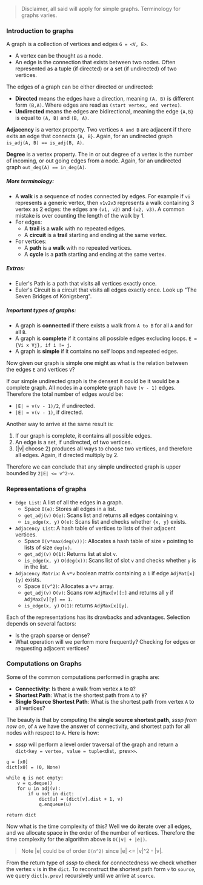 > Disclaimer, all said will apply for simple graphs. Terminology for graphs varies.

### Introduction to graphs
A graph is a collection of vertices and edges `G = <V, E>`.
- A vertex can be thought as a node.
- An edge is the connection that exists between two nodes. Often represented as a
tuple (if directed) or a set (if undirected) of two vertices.

The edges of a graph can be either directed or undirected:
- **Directed** means the edges have a direction, meaning `(A, B)` is different form `(B,A)`. Where
edges are read as `(start vertex, end vertex)`.
- **Undirected** means the edges are bidirectional, meaning the edge `{A,B}` is equal to `(A, B)` and `(B, A)`.

**Adjacency** is a vertex property. Two vertices `A and B` are adjacent if there exits an edge that connects `{A, B}`. Again, for 
an undirected graph `is_adj(A, B) == is_adj(B, A)`.

**Degree** is a vertex property. The in or out degree of a vertex is the number of incoming, or out going edges from a node. Again, for 
an undirected graph `out_deg(A) == in_deg(A)`.

##### More terminology:
- A **walk** is a sequence of nodes connected by edges. For example if `vi` represents a generic vertex, then `v1v2v3`
represents a walk containing 3 vertex as 2 edges: the edges are `(v1, v2)` and `(v2, v3)`. A common mistake is over counting
the length of the walk by 1.
- For edges:
    - A **trail** is a **walk** with no repeated edges. 
    - A **circuit** is a **trail** starting and ending at the same vertex. 
- For vertices:
    - A **path** is a **walk** with no repeated vertices.
    - A **cycle** is a **path** starting and ending at the same vertex.

##### Extras:
- Euler's Path is a path that visits all vertices exactly once. 
- Euler's Circuit is a circuit that visits all edges exactly once. Look up "The Seven Bridges of Königsberg".

##### Important types of graphs:
- A graph is **connected** if there exists a walk from `A to B` for all `A` and for all `B`.
- A graph is **complete** if it contains all possible edges excluding loops. `E = {Vi x Vj}, if i != j`.
- A graph is **simple** if it contains no self loops and repeated edges.

Now given our graph is simple one might as what is the relation between the edges `E` and vertices `V`?

If our simple undirected graph is the densest it could be it would be a complete graph. All nodes in a complete graph
have `(v - 1)` edges. Therefore the total number of edges would be:
- `|E| = v(v - 1)/2`, if undirected.
- `|E| = v(v - 1)`, if directed.

Another way to arrive at the same result is:
1. If our graph is complete, it contains all possible edges.
2. An edge is a set, if undirected, of two vertices.
3. (|v| choose 2) produces all ways to choose two vertices, and therefore all edges. Again, if directed multiply by 2.

Therefore we can conclude that any simple undirected graph is upper bounded by `2|E| <= v^2-v`.

### Representations of graphs
- `Edge List`: A list of all the edges in a graph. 
    - Space `O(e)`: Stores all edges in a list.
    - `get_adj(v)` `O(e)`: Scans list and returns all edges containing v.
    - `is_edge(x, y)` `O(e)`: Scans list and checks whether `{x, y}` exists.
- `Adjacency List`: A hash table of vertices to lists of their adjacent vertices.
    - Space `O(v*max(deg(v)))`: Allocates a hash table of size `v` pointing to lists of size `deg(v)`.
    - `get_adj(v)` `O(1)`: Returns list at slot `v`.
    - `is_edge(x, y)` `O(deg(x))`: Scans list of slot `v` and checks whether `y` is in the list.
- `Adjacency Matrix`: A `v*v` boolean matrix containing a `1` if edge `AdjMat[x][y]` exists.
    - Space `O(v^2)`: Allocates a `v*v` array.
    - `get_adj(v)` `O(v)`: Scans row `AdjMax[v][:]` and returns all `y` if `AdjMax[v][y] == 1`.
    - `is_edge(x, y)` `O(1)`: returns `AdjMax[x][y]`.

Each of the representations has its drawbacks and advantages. Selection depends on several factors:
- Is the graph sparse or dense?
- What operation will we perform more frequently? Checking for edges or requesting adjacent vertices? 

### Computations on Graphs
Some of the common computations performed in graphs are:
- **Connectivity**: Is there a walk from vertex `A` to `B`?
- **Shortest Path**: What is the shortest path from `A` to `B`?
- **Single Source Shortest Path**: What is the shortest path from vertex `A` to all vertices?

The beauty is that by computing the **single source shortest path**, *sssp from now on*, of `A` we have the answer of connectivity, and shortest
path for all nodes with respect to `A`. Here is how:
- *sssp* will perform a level order traversal of the graph and return a `dict<key = vertex, value = tuple<`dist`, `prev`>>`.
```
q = [x0]
dict[x0] = (0, None)

while q is not empty:
    v = q.deque()
    for u in adj(v):
        if u not in dict:
            dict[u] = (dict[v].dist + 1, v)
            q.enqueue(u)

return dict
```
Now what is the time complexity of this? Well we do iterate over all edges, and we allocate space in the order of the number of vertices.
Therefore the time complexity for the algorithm above is `O(|v| + |e|)`.
> Note |e| could be of order `O(n^2)` since |e| <= |v|^2 - |v|.

From the return type of *sssp* to check for connectedness we check whether the vertex `v` is in the `dict`.
To reconstruct the shortest path form `v` to `source`, we query `dict[v.prev]` recursively until we arrive at `source`.
